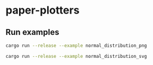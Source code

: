 # paper-plotters

## Run examples
```bash
cargo run --release --example normal_distribution_png
```

```bash
cargo run --release --example normal_distribution_svg
```
